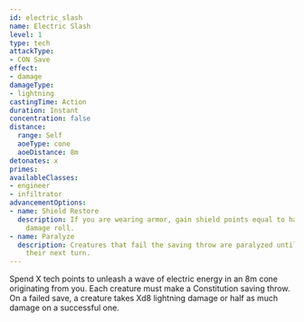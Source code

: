 ```yaml
---
id: electric_slash
name: Electric Slash
level: 1
type: tech
attackType:
- CON Save
effect:
- damage
damageType:
- lightning
castingTime: Action
duration: Instant
concentration: false
distance:
  range: Self
  aoeType: cone
  aoeDistance: 8m
detonates: x
primes: 
availableClasses:
- engineer
- infiltrator
advancementOptions:
- name: Shield Restore
  description: If you are wearing armor, gain shield points equal to half of your
    damage roll.
- name: Paralyze
  description: Creatures that fail the saving throw are paralyzed until the end of
    their next turn.
---
```

Spend X tech points to unleash a wave of electric energy in an 8m cone originating from you. Each creature must make a Constitution saving throw. On a failed save, a creature takes Xd8 lightning damage or half as much damage on a successful one.
